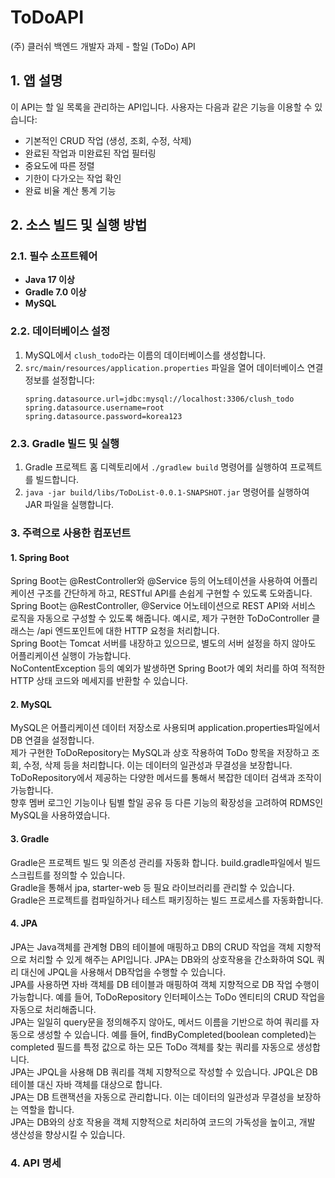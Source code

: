 # ToDoAPI
(주) 클러쉬 백엔드 개발자 과제 - 할일 (ToDo) API

## 1. 앱 설명
이 API는 할 일 목록을 관리하는 API입니다. 사용자는 다음과 같은 기능을 이용할 수 있습니다:
- 기본적인 CRUD 작업 (생성, 조회, 수정, 삭제)
- 완료된 작업과 미완료된 작업 필터링
- 중요도에 따른 정렬
- 기한이 다가오는 작업 확인
- 완료 비율 계산 통계 기능

## 2. 소스 빌드 및 실행 방법

### 2.1. 필수 소프트웨어
- **Java 17 이상**
- **Gradle 7.0 이상**
- **MySQL**

### 2.2. 데이터베이스 설정
1. MySQL에서 `clush_todo`라는 이름의 데이터베이스를 생성합니다.
2. `src/main/resources/application.properties` 파일을 열어 데이터베이스 연결 정보를 설정합니다:<br>
    ```properties
    spring.datasource.url=jdbc:mysql://localhost:3306/clush_todo
    spring.datasource.username=root
    spring.datasource.password=korea123
    ```

### 2.3. Gradle 빌드 및 실행
1. Gradle 프로젝트 홈 디렉토리에서 `./gradlew build` 명령어를 실행하여 프로젝트를 빌드합니다.
2. `java -jar build/libs/ToDoList-0.0.1-SNAPSHOT.jar` 명령어를 실행하여 JAR 파일을 실행합니다.


<h3>3. 주력으로 사용한 컴포넌트</h3>
<h4>1. Spring Boot</h4>
Spring Boot는 @RestController와 @Service 등의 어노테이션을 사용하여 어플리케이션 구조를 간단하게 하고, RESTful API를 손쉽게 구현할 수 있도록 도와줍니다.<br>
Spring Boot는 @RestController, @Service 어노테이션으로 REST API와 서비스 로직을 자동으로 구성할 수 있도록 해줍니다. 예시로, 제가 구현한 ToDoController 클래스는 /api 엔드포인트에 대한 HTTP 요청을 처리합니다.<br>
Spring Boot는 Tomcat 서버를 내장하고 있으므로, 별도의 서버 설정을 하지 않아도 어플리케이션 실행이 가능합니다.<br>
NoContentException 등의 예외가 발생하면 Spring Boot가 예외 처리를 하여 적적한 HTTP 상태 코드와 메세지를 반환할 수 있습니다.

<h4>2. MySQL</h4>
MySQL은 어플리케이션 데이터 저장소로 사용되며 application.properties파일에서 DB 연결을 설정합니다.<br>
제가 구현한 ToDoRepository는 MySQL과 상호 작용하여 ToDo 항목을 저장하고 조회, 수정, 삭제 등을 처리합니다. 이는 데이터의 일관성과 무결성을 보장합니다.<br>
ToDoRepository에서 제공하는 다양한 메서드를 통해서 복잡한 데이터 검색과 조작이 가능합니다.<br>
향후 멤버 로그인 기능이나 팀별 할일 공유 등 다른 기능의 확장성을 고려하여 RDMS인 MySQL을 사용하였습니다.

<h4>3. Gradle</h4>
Gradle은 프로젝트 빌드 및 의존성 관리를 자동화 합니다. build.gradle파일에서 빌드 스크립트를 정의할 수 있습니다.<br>
Gradle을 통해서 jpa, starter-web 등 필요 라이브러리를 관리할 수 있습니다.<br>
Gradle은 프로젝트를 컴파일하거나 테스트 패키징하는 빌드 프로세스를 자동화합니다.

<h4>4. JPA</h4>
JPA는 Java객체를 관계형 DB의 테이블에 매핑하고 DB의 CRUD 작업을 객체 지향적으로 처리할 수 있게 해주는 API입니다. JPA는 DB와의 상호작용을 간소화하여 SQL 쿼리 대신에 JPQL을 사용해서 DB작업을 수행할 수 있습니다.<br>
JPA를 사용하면 자바 객체를 DB 테이블과 매핑하여 객체 지향적으로 DB 작업 수행이 가능합니다. 예를 들어, ToDoRepository 인터페이스는 ToDo 엔티티의 CRUD 작업을 자동으로 처리해줍니다.<br>
JPA는 일일히 query문을 정의해주지 않아도, 메서드 이름을 기반으로 하여 쿼리를 자동으로 생성할 수 있습니다. 예를 들어, findByCompleted(boolean completed)는 completed 필드를 특정 값으로 하는 모든 ToDo 객체를 찾는 쿼리를 자동으로 생성합니다.<br>
JPA는 JPQL을 사용해 DB 쿼리를 객체 지향적으로 작성할 수 있습니다. JPQL은 DB 테이블 대신 자바 객체를 대상으로 합니다.<br>
JPA는 DB 트랜잭션을 자동으로 관리합니다. 이는 데이터의 일관성과 무결성을 보장하는 역할을 합니다.<br>
JPA는 DB와의 상호 작용을 객체 지향적으로 처리하여 코드의 가독성을 높이고, 개발 생산성을 향상시킬 수 있습니다.

<h3>4. API 명세</h3>
